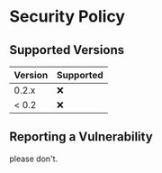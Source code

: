# Security Policy

## Supported Versions

| Version | Supported          |
| ------- | ------------------ |
| 0.2.x   | :x:                |
| < 0.2   | :x:                |

## Reporting a Vulnerability

please don't.
